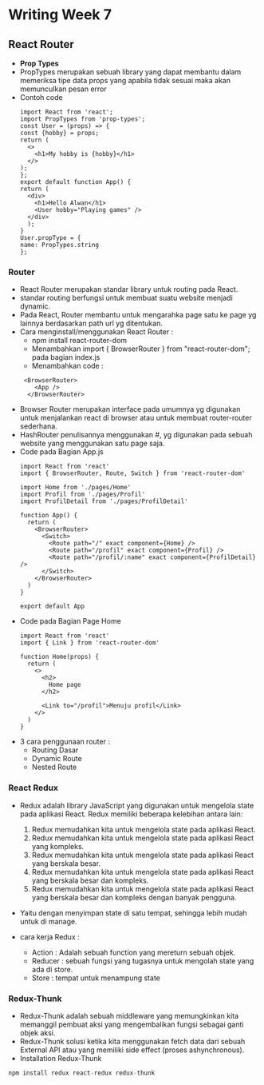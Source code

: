 # Writing Week 7
## **React Router**

- **Prop Types**
- PropTypes merupakan sebuah library yang dapat membantu dalam memeriksa tipe data props yang apabila tidak sesuai maka akan memunculkan pesan error
- Contoh code 
  ```
  import React from 'react';
  import PropTypes from 'prop-types';
  const User = (props) => {
  const {hobby} = props;
  return (
    <>
      <h1>My hobby is {hobby}</h1>
    </>
  );
  };
  export default function App() {
  return (
    <div>
      <h1>Hello Alwan</h1>
      <User hobby="Playing games" />
    </div>
    );
  }
  User.propType = {
  name: PropTypes.string
  };
  ```
### **Router**
- React Router merupakan standar library untuk routing pada React.
- standar routing berfungsi untuk membuat suatu website menjadi dynamic.
- Pada React, Router membantu untuk mengarahka page satu ke page yg lainnya berdasarkan path url yg ditentukan.
- Cara menginstall/menggunakan React Router : 
  - npm install react-router-dom
  - Menambahkan import { BrowserRouter } from "react-router-dom"; pada bagian index.js
  - Menambahkan code :
  ```
   <BrowserRouter>
      <App />
    </BrowserRouter>
  ```
- Browser Router merupakan interface pada umumnya yg digunakan  untuk menjalankan react di browser atau untuk membuat router-router sederhana.
- HashRouter penulisannya menggunakan #, yg digunakan pada sebuah website yang menggunakan satu page saja.
- Code pada Bagian App.js
  ```
  import React from 'react'
  import { BrowserRouter, Route, Switch } from 'react-router-dom'

  import Home from './pages/Home'
  import Profil from './pages/Profil'
  import ProfilDetail from './pages/ProfilDetail'

  function App() {
    return (
      <BrowserRouter>
        <Switch>
          <Route path="/" exact component={Home} />
          <Route path="/profil" exact component={Profil} />
          <Route path="/profil/:name" exact component={ProfilDetail} />
        </Switch>
      </BrowserRouter>
    )
  }

  export default App
  ```
- Code pada Bagian Page Home
  ``` 
  import React from 'react'
  import { Link } from 'react-router-dom'

  function Home(props) {
    return (
      <>
        <h2>
          Home page
        </h2>

        <Link to="/profil">Menuju profil</Link>
      </>
    )
  }
  ```
- 3 cara penggunaan router :
  - Routing Dasar
  - Dynamic Route
  - Nested Route
  
### **React Redux**
- Redux adalah library JavaScript yang digunakan untuk mengelola state pada
aplikasi React. Redux memiliki beberapa kelebihan antara lain:

  1. Redux memudahkan kita untuk mengelola state pada aplikasi React.
  2. Redux memudahkan kita untuk mengelola state pada aplikasi React yang
   kompleks.
  3. Redux memudahkan kita untuk mengelola state pada aplikasi React yang berskala
   besar.
  4. Redux memudahkan kita untuk mengelola state pada aplikasi React yang berskala
   besar dan kompleks.
  5. Redux memudahkan kita untuk mengelola state pada aplikasi React yang berskala
   besar dan kompleks dengan banyak pengguna.

- Yaitu dengan menyimpan state di satu tempat, sehingga lebih mudah untuk di manage.
- cara kerja Redux :
  - Action : Adalah sebuah function yang mereturn sebuah objek.
  - Reducer : sebuah fungsi yang tugasnya untuk mengolah state yang ada di store.
  - Store : tempat untuk menampung state

### Redux-Thunk
- Redux-Thunk adalah sebuah middleware yang memungkinkan kita memanggil pembuat aksi yang mengembalikan fungsi sebagai ganti objek aksi.
- Redux-Thunk solusi ketika kita menggunakan fetch data dari sebuah External API atau yang memiliki side effect (proses ashynchronous).
- Installation Redux-Thunk
```jsx
npm install redux react-redux redux-thunk
```
